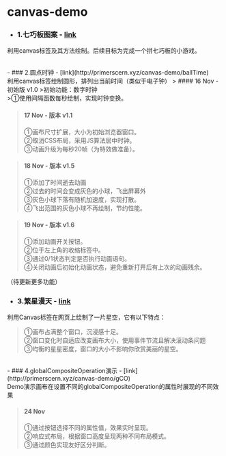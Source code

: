 # canvas-demo
- ### 1.七巧板图案 - [link](http://primerscern.xyz/canvas-demo/sevenQ)
利用canvas标签及其方法绘制。后续目标为完成一个拼七巧板的小游戏。

<br/>
- ### 2.圆点时钟 - [link](http://primerscern.xyz/canvas-demo/ballTime)<br/>
利用canvas标签绘制圆形，排列出当前时间（类似于电子钟）
> #### 16 Nov - 初始版 v1.0
>初始功能：数字时钟<br/>
>①使用间隔函数每秒绘制，实现时钟变换。

> #### 17 Nov - 版本 v1.1
>①画布尺寸扩展，大小为初始浏览器窗口。<br/>
>②取消CSS布局，采用JS算法居中时钟。<br/>
>③动画升级为每秒20帧（为特效做准备）。

> #### 18 Nov - 版本 v1.5
>①添加了时间逝去动画<br/>
>②过去的时间会变成灰色的小球，飞出屏幕外<br/>
>③灰色小球下落有随机加速度，实现打散。<br/>
>④飞出范围的灰色小球不再绘制，节约性能。

> #### 19 Nov - 版本 v1.6
>①添加动画开关按钮。<br/>
>②位于左上角的收缩标签中。<br/>
>③通过0/1状态判定是否执行动画语句。<br/>
>④关闭动画后初始化动画状态，避免重新打开后有上次的动画残余。

（待更新更多功能） 
<br/>
- ### 3.繁星漫天 - [link](http://primerscern.xyz/canvas-demo/Stars)
利用Canvas标签在网页上绘制了一片星空，它有以下特点：
>①画布占满整个窗口，沉浸感十足。<br/>
>②窗口变化时自适应改变画布大小，使用事件节流且解决滚动条问题<br/>
>③均衡的星星密度，窗口的大小不影响你欣赏美丽的星空。

<br/>
- ### 4.globalCompositeOperation演示 - [link](http://primerscern.xyz/canvas-demo/gCO)<br/>
Demo演示画布在设置不同的globalCompositeOperation的属性时展现的不同效果

> #### 24 Nov
>①通过按钮选择不同的属性值，效果实时呈现。<br/>
>②响应式布局，根据窗口高度呈现两种不同布局模式。<br/>
>③通过颜色实现友好区分判断。

